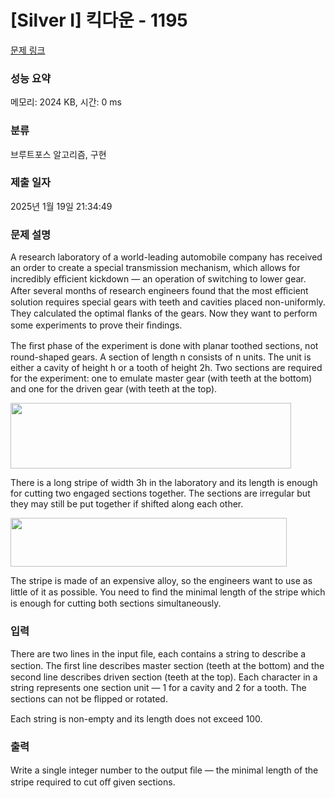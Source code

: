 # [Silver I] 킥다운 - 1195 

[문제 링크](https://www.acmicpc.net/problem/1195) 

### 성능 요약

메모리: 2024 KB, 시간: 0 ms

### 분류

브루트포스 알고리즘, 구현

### 제출 일자

2025년 1월 19일 21:34:49

### 문제 설명

<p>A research laboratory of a world-leading automobile company has received an order to create a special transmission mechanism, which allows for incredibly eﬃcient kickdown — an operation of switching to lower gear. After several months of research engineers found that the most eﬃcient solution requires special gears with teeth and cavities placed non-uniformly. They calculated the optimal ﬂanks of the gears. Now they want to perform some experiments to prove their ﬁndings.</p>

<p>The ﬁrst phase of the experiment is done with planar toothed sections, not round-shaped gears. A section of length n consists of n units. The unit is either a cavity of height h or a tooth of height 2h. Two sections are required for the experiment: one to emulate master gear (with teeth at the bottom) and one for the driven gear (with teeth at the top).</p>

<p><img alt="" src="https://www.acmicpc.net/upload/images/kick1.png" style="height:105px; width:449px"></p>

<p>There is a long stripe of width 3h in the laboratory and its length is enough for cutting two engaged sections together. The sections are irregular but they may still be put together if shifted along each other.</p>

<p><img alt="" src="https://www.acmicpc.net/upload/images/kick2.png" style="height:78px; width:442px"></p>

<p>The stripe is made of an expensive alloy, so the engineers want to use as little of it as possible. You need to ﬁnd the minimal length of the stripe which is enough for cutting both sections simultaneously.</p>

### 입력 

 <p>There are two lines in the input ﬁle, each contains a string to describe a section. The ﬁrst line describes master section (teeth at the bottom) and the second line describes driven section (teeth at the top). Each character in a string represents one section unit — 1 for a cavity and 2 for a tooth. The sections can not be ﬂipped or rotated.</p>

<p>Each string is non-empty and its length does not exceed 100.</p>

### 출력 

 <p>Write a single integer number to the output ﬁle — the minimal length of the stripe required to cut oﬀ given sections.</p>

